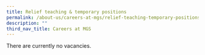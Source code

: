 ```yaml
---
title: Relief teaching & temporary positions
permalink: /about-us/careers-at-mgs/relief-teaching-temporary-positions/
description: ""
third_nav_title: Careers at MGS
---
```

There are currently no vacancies.
